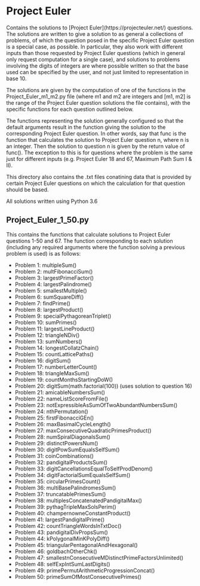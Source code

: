 <h1>Project Euler</h1>
Contains the solutions to [Project Euler](https://projecteuler.net/) questions.
The solutions are written to give a solution to as general a collections of problems, of which the question posed in the specific Project Euler question is a special case, as possible. In particular, they also work with different inputs than those requested by Project Euler questions (which in general only request computation for a single case), and solutions to problems involving the digits of integers are where possible written so that the base used can be specified by the user, and not just limited to representation in base 10.

The solutions are given by the computation of one of the functions in the Project_Euler_m1_m2.py file (where m1 and m2 are integers and [m1, m2] is the range of the Project Euler question solutions the file contains), with the specific functions for each question outlined below.

The functions representing the solution generally configured so that the default arguments result in the function giving the solution to the corresponding Project Euler question. In other words, say that func is the function that calculates the solution to Project Euler question n, where n is an integer. Then the solution to question n is given by the return value of func(). The exception to this is for questions where the problem is the same just for different inputs (e.g. Project Euler 18 and 67, Maximum Path Sum I & II).

This directory also contains the .txt files conatining data that is provided by certain Project Euler questions on which the calculation for that question should be based.

All solutions written using Python 3.6

<h2>Project_Euler_1_50.py</h2>
This contains the functions that calculate solutions to Project Euler questions 1-50 and 67. The function corresponding to each solution (including any required arguments where the function solving a previous problem is used) is as follows:

- Problem 1: multipleSum()
- Problem 2: multFibonacciSum()
- Problem 3: largestPrimeFactor()
- Problem 4: largestPalindrome()
- Problem 5: smallestMultiple()
- Problem 6: sumSquareDiff()
- Problem 7: findPrime()
- Problem 8: largestProduct()
- Problem 9: specialPythagoreanTriplet()
- Problem 10: sumPrimes()
- Problem 11: largestLineProduct()
- Problem 12: triangleNDiv()
- Problem 13: sumNumbers()
- Problem 14: longestCollatzChain()
- Problem 15: countLatticePaths()
- Problem 16: digitSum()
- Problem 17: numberLetterCount()
- Problem 18: triangleMaxSum()
- Problem 19: countMonthsStartingDoW()
- Problem 20: digitSum(math.factorial(100)) (uses solution to question 16)
- Problem 21: amicableNumbersSum()
- Problem 22: nameListScoreFromFile()
- Problem 23: notExpressibleAsSumOfTwoAbundantNumbersSum()
- Problem 24: nthPermutation()
- Problem 25: firstFibonacciGEn()
- Problem 26: maxBasimalCycleLength()
- Problem 27: maxConsecutiveQuadraticPrimesProduct()
- Problem 28: numSpiralDiagonalsSum()
- Problem 29: distinctPowersNum()
- Problem 30: digitPowSumEqualsSelfSum()
- Problem 31: coinCombinations()
- Problem 32: pandigitalProductsSum()
- Problem 33: digitCancellationsEqualToSelfProdDenom()
- Problem 34: digitFactorialSumEqualsSelfSum()
- Problem 35: circularPrimesCount()
- Problem 36: multiBasePalindromesSum()
- Problem 37: truncatablePrimesSum()
- Problem 38: multiplesConcatenatedPandigitalMax()
- Problem 39: pythagTripleMaxSolsPerim()
- Problem 40: champernowneConstantProduct()
- Problem 41: largestPandigitalPrime()
- Problem 42: countTriangleWordsInTxtDoc()
- Problem 43: pandigitalDivPropsSum()
- Problem 44: kPolygonalMinKPolyDiff()
- Problem 45: triangularPentagonalAndHexagonal()
- Problem 46: goldbachOtherChk()
- Problem 47: smallestnConsecutiveMDistinctPrimeFactorsUnlimited()
- Problem 48: selfExpIntSumLastDigits()
- Problem 49: primePermutArithmeticProgressionConcat()
- Problem 50: primeSumOfMostConsecutivePrimes()
